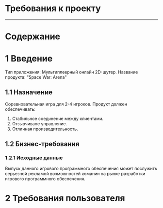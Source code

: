 # Требования к проекту
---

# Содержание


# 1 Введение

Тип приложения: Мультиплеерный онлайн 2D-шутер. 
Название продукта: "Space War: Arena"

## 1.1 Назначение

Соревновательная игра для 2-4 игроков.
Продукт должен обеспечивать:
1) Стабильное соединение между клиентами.
2) Отзывчиваое управление.
3) Отличная производительность.

## 1.2 Бизнес-требования

### 1.2.1 Исходные данные

Выпуск данного игрового программного обеспечения может послужить серьезной рекламой возможностей комании на рынке разработки игрового программного обеспечения.

# 2 Требования пользователя

